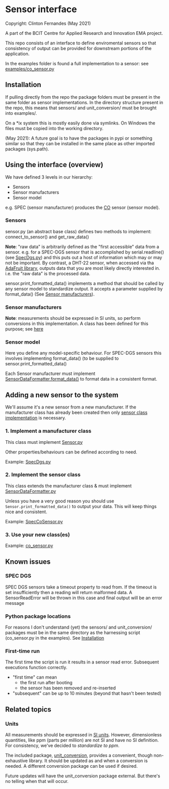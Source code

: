 # Sensor interface
Copyright: Clinton Fernandes (May 2021)


A part of the BCIT Centre for Applied Research and Innovation EMA project.

This repo consists of an interface to define enviromental sensors so that consistency of output can be provided for 
downstream portions of the application.

In the examples folder is found a full implementation to a sensor: see [examples/co_sensor.py](./examples/co_sensor.py)

## Installation

If pulling directly from the repo the package folders must be present in the same folder as sensor implementations.
In the directory structure present in the repo, this means that sensors/ and unit_conversion/ must be brought 
into examples/.

On a *ix system this is mostly easily done via symlinks. On Windows the files must be copied into the working directory.

(May 2021): A future goal is to have the packages in pypi or something similar so that they can be installed in the same
place as other imported packages (sys.path).

## Using the interface (overview)

We have defined 3 levels in our hierarchy:
* Sensors
* Sensor manufacturers
* Sensor model

e.g. SPEC (sensor manufacturer) produces the [CO](https://www.digikey.ca/en/products/detail/spec-sensors-llc/968-034/6676880) 
sensor (sensor model).

### Sensors

sensor.py (an abstract base class) defines two methods to implement: connect_to_sensor() and get_raw_data()

**Note**: "raw data" is arbitrarily defined as the "first accessible" data from a sensor.
e.g. for a SPEC-DGS sensor that is accomplished by serial.readline() (see [SpecDgs.py](sensors/SpecDgs.py)) and this 
puts out a host of information which may or may not be important.
By contrast, a DHT-22 sensor, when accessed via tha [AdaFruit library](https://pypi.org/project/adafruit-io/ "Adafuit python library"),
outputs data that you are most likely directly interested in. i.e. the "raw data" is the processed data.

sensor.print_formatted_data() implements a method that should be called by any sensor model to standardize output. 
It accepts a parameter supplied by format_data() (See [Sensor manufacturers](#sensor-manufacturers)).

### Sensor manufacturers

**Note**: measurements should be expressed in SI units, so perform conversions in this implementation.
A class has been defined for this purpose; see [here](#units)

### Sensor model

Here you define any model-specific behaviour. For SPEC-DGS sensors this involves implementing format_data() 
(to be supplied to sensor.print_formatted_data()

Each Sensor manufacturer must implement [SensorDataFormatter.format_data()](sensors/SensorDataFormatter.py) to format 
data in a consistent format.


## Adding a new sensor to the system

We'll assume it's a new sensor from a new manufacturer.
If the manufacturer class has already been created then only [sensor class implementation](#2-implement-the-sensor-class) 
is necessary.

### 1. Implement a manufacturer class

This class must implement [Sensor.py](sensors/Sensor.py) 

Other properties/behaviours can be defined according to need.

Example: [SpecDgs.py](sensors/SpecDgs.py)

### 2. Implement the sensor class

This class extends the manufacturer class & must implement [SensorDataFormatter.py](sensors/SensorDataFormatter.py)

Unless you have a very good reason you should use `Sensor.print_formatted_data()` to output your data. This will keep
things nice and consistent.

Example: [SpecCoSensor.py](sensors/SpecCoSensor.py)


### 3. Use your new class(es)

Example: [co_sensor.py](./examples/co_sensor.py)

## Known issues

### SPEC DGS

SPEC DGS sensors take a timeout property to read from. If the timeout is set insufficiently then a reading will return 
malformed data.
A SensorReadError will be thrown in this case and final output will be an error message

### Python package locations

For reasons I don't understand (yet) the sensors/ and unit_conversion/ packages must be in the same directory as the
harnessing script (co_sensor.py in the examples). See [Installation](#installation)

### First-time run

The first time the script is run it results in a sensor read error. Subsequent executions function correctly.
* "first time" can mean
  * the first run after booting
  * the sensor has been removed and re-inserted
* "subsequent" can be up to 10 minutes (beyond that hasn't been tested)

## Related topics

### Units

All measurements should be expressed in [SI units](https://en.wikipedia.org/wiki/International_System_of_Units). 
However, dimensionless quantities, like ppm (parts per million) are not SI and have no SI definition. For consistency, 
we've decided to *standardize to ppm*.

The included package, [unit_conversion](./unit_conversion), provides a convenient, though non-exhaustive library. 
It should be updated as and when a conversion is needed. A different conversion package can be used if desired.

Future updates will have the unit_conversion package external. But there's no telling when that will occur.
